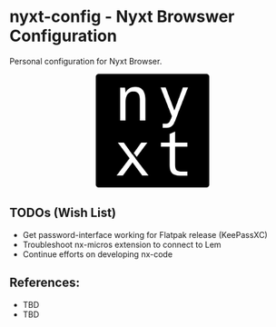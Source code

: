 # nyxt-config - Nyxt Browswer Configuration 

Personal configuration for Nyxt Browser.

<p align="center">
  <img src="assets/nyxt-icon_256x256.png" width="200" />
</p>


## TODOs (Wish List)

  - Get password-interface working for Flatpak release (KeePassXC)
  - Troubleshoot nx-micros extension to connect to Lem
  - Continue efforts on developing nx-code

   
## References:

  - TBD
  - TBD
